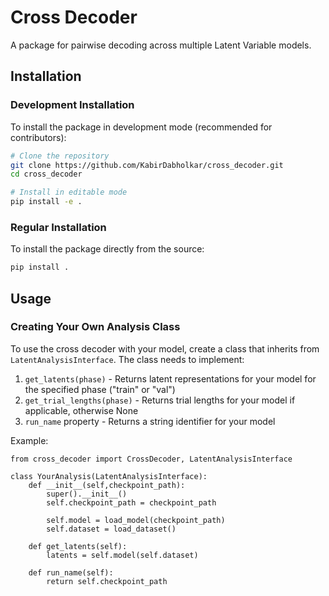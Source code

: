 # Cross Decoder

A package for pairwise decoding across multiple Latent Variable models.

## Installation

### Development Installation

To install the package in development mode (recommended for contributors):

```bash
# Clone the repository
git clone https://github.com/KabirDabholkar/cross_decoder.git
cd cross_decoder

# Install in editable mode
pip install -e .
```

### Regular Installation

To install the package directly from the source:

```bash
pip install .
```
## Usage
### Creating Your Own Analysis Class

To use the cross decoder with your model, create a class that inherits from `LatentAnalysisInterface`. The class needs to implement:

1. `get_latents(phase)` - Returns latent representations for your model for the specified phase ("train" or "val")
2. `get_trial_lengths(phase)` - Returns trial lengths for your model if applicable, otherwise None
3. `run_name` property - Returns a string identifier for your model

Example:
```
from cross_decoder import CrossDecoder, LatentAnalysisInterface

class YourAnalysis(LatentAnalysisInterface):
    def __init__(self,checkpoint_path):
        super().__init__()
        self.checkpoint_path = checkpoint_path
        
        self.model = load_model(checkpoint_path)
        self.dataset = load_dataset()

    def get_latents(self):
        latents = self.model(self.dataset)

    def run_name(self):
        return self.checkpoint_path
```



